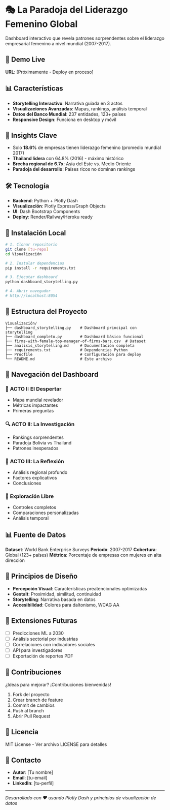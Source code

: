 # 🎭 La Paradoja del Liderazgo Femenino Global

Dashboard interactivo que revela patrones sorprendentes sobre el liderazgo empresarial femenino a nivel mundial (2007-2017).

## 🌟 Demo Live

**URL**: [Próximamente - Deploy en proceso]

## 📊 Características

- **Storytelling Interactivo**: Narrativa guiada en 3 actos
- **Visualizaciones Avanzadas**: Mapas, rankings, análisis temporal
- **Datos del Banco Mundial**: 237 entidades, 123+ países
- **Responsive Design**: Funciona en desktop y móvil

## 🎯 Insights Clave

- Solo **18.6%** de empresas tienen liderazgo femenino (promedio mundial 2017)
- **Thailand lidera** con 64.8% (2016) - máximo histórico
- **Brecha regional de 6.7x**: Asia del Este vs. Medio Oriente
- **Paradoja del desarrollo**: Países ricos no dominan rankings

## 🛠️ Tecnología

- **Backend**: Python + Plotly Dash
- **Visualización**: Plotly Express/Graph Objects
- **UI**: Dash Bootstrap Components
- **Deploy**: Render/Railway/Heroku ready

## 🚀 Instalación Local

```bash
# 1. Clonar repositorio
git clone [tu-repo]
cd Visualización

# 2. Instalar dependencias
pip install -r requirements.txt

# 3. Ejecutar dashboard
python dashboard_storytelling.py

# 4. Abrir navegador
# http://localhost:8054
```

## 📁 Estructura del Proyecto

```
Visualización/
├── dashboard_storytelling.py    # Dashboard principal con storytelling
├── dashboard_completo.py        # Dashboard básico funcional
├── firms-with-female-top-manager-of-firms-bars.csv  # Dataset
├── analisis_storytelling.md     # Documentación completa
├── requirements.txt             # Dependencias Python
├── Procfile                     # Configuración para deploy
└── README.md                    # Este archivo
```

## 📖 Navegación del Dashboard

### 🌅 **ACTO I: El Despertar**
- Mapa mundial revelador
- Métricas impactantes
- Primeras preguntas

### 🔍 **ACTO II: La Investigación** 
- Rankings sorprendentes
- Paradoja Bolivia vs Thailand
- Patrones inesperados

### 🤔 **ACTO III: La Reflexión**
- Análisis regional profundo
- Factores explicativos
- Conclusiones

### 🎯 **Exploración Libre**
- Controles completos
- Comparaciones personalizadas
- Análisis temporal

## 📊 Fuente de Datos

**Dataset**: World Bank Enterprise Surveys
**Período**: 2007-2017
**Cobertura**: Global (123+ países)
**Métrica**: Porcentaje de empresas con mujeres en alta dirección

## 🎨 Principios de Diseño

- **Percepción Visual**: Características preatencionales optimizadas
- **Gestalt**: Proximidad, similitud, continuidad
- **Storytelling**: Narrativa basada en datos
- **Accesibilidad**: Colores para daltonismo, WCAG AA

## 🔮 Extensiones Futuras

- [ ] Predicciones ML a 2030
- [ ] Análisis sectorial por industrias
- [ ] Correlaciones con indicadores sociales
- [ ] API para investigadores
- [ ] Exportación de reportes PDF

## 👥 Contribuciones

¿Ideas para mejorar? ¡Contribuciones bienvenidas!

1. Fork del proyecto
2. Crear branch de feature
3. Commit de cambios
4. Push al branch
5. Abrir Pull Request

## 📄 Licencia

MIT License - Ver archivo LICENSE para detalles

## 📧 Contacto

- **Autor**: [Tu nombre]
- **Email**: [tu-email]
- **LinkedIn**: [tu-perfil]

---

*Desarrollado con ❤️ usando Plotly Dash y principios de visualización de datos*